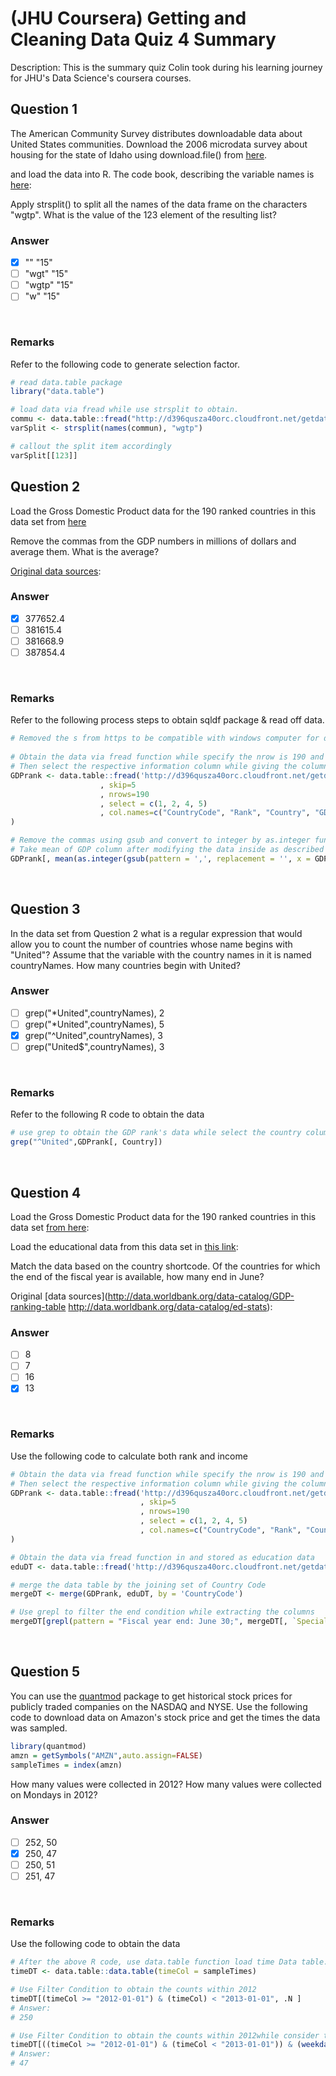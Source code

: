 # (JHU Coursera) Getting and Cleaning Data Quiz 4 Summary

Description: This is the summary quiz Colin took during his learning journey for JHU's Data Science's coursera courses.</br>

Question 1
----------
The American Community Survey distributes downloadable data about United States communities. Download the 2006 microdata survey about housing for the state of Idaho using download.file() from [here](https://d396qusza40orc.cloudfront.net/getdata%2Fdata%2Fss06hid.csv).</br>

and load the data into R. The code book, describing the variable names is [here](https://d396qusza40orc.cloudfront.net/getdata%2Fdata%2FPUMSDataDict06.pdf): </br>

Apply strsplit() to split all the names of the data frame on the characters "wgtp". What is the value of the 123 element of the resulting list? </br>

### Answer
- [x] "" "15"
- [ ] "wgt" "15"
- [ ] "wgtp" "15"
- [ ] "w" "15"
</br>

### Remarks
Refer to the following code to generate selection factor.</br>

```R
# read data.table package
library("data.table")

# load data via fread while use strsplit to obtain.
commu <- data.table::fread("http://d396qusza40orc.cloudfront.net/getdata%2Fdata%2Fss06hid.csv")
varSplit <- strsplit(names(commun), "wgtp")

# callout the split item accordingly
varSplit[[123]]
```

Question 2
----------
Load the Gross Domestic Product data for the 190 ranked countries in this data set from [here](https://d396qusza40orc.cloudfront.net/getdata%2Fdata%2FGDP.csv) </br>

Remove the commas from the GDP numbers in millions of dollars and average them. What is the average? </br>

[Original data sources](http://data.worldbank.org/data-catalog/GDP-ranking-table): </br>


### Answer
- [x] 377652.4
- [ ] 381615.4
- [ ] 381668.9
- [ ] 387854.4
</br>

### Remarks
Refer to the following process steps to obtain sqldf package & read off data.</br>

```R
# Removed the s from https to be compatible with windows computer for download.
 
# Obtain the data via fread function while specify the nrow is 190 and skip 1st 5 rows for data reading.
# Then select the respective information column while giving the column names via col.names
GDPrank <- data.table::fread('http://d396qusza40orc.cloudfront.net/getdata%2Fdata%2FGDP.csv'
                    , skip=5
                    , nrows=190
                    , select = c(1, 2, 4, 5)
                    , col.names=c("CountryCode", "Rank", "Country", "GDP")
)

# Remove the commas using gsub and convert to integer by as.integer function. 
# Take mean of GDP column after modifying the data inside as described above.
GDPrank[, mean(as.integer(gsub(pattern = ',', replacement = '', x = GDP )))]
```
</br>

Question 3
----------
In the data set from Question 2 what is a regular expression that would allow you to count the number of countries whose name begins with "United"? Assume that the variable with the country names in it is named countryNames. How many countries begin with United?  </br>

### Answer
- [ ] grep("*United",countryNames), 2
- [ ] grep("*United",countryNames), 5
- [x] grep("^United",countryNames), 3
- [ ] grep("United$",countryNames), 3
</br>

### Remarks
Refer to the following R code to obtain the data</br>

```R
# use grep to obtain the GDP rank's data while select the country column, and specify strings which starts with United (^ operator)
grep("^United",GDPrank[, Country])
```
</br>

Question 4
----------
Load the Gross Domestic Product data for the 190 ranked countries in this data set [from here](https://d396qusza40orc.cloudfront.net/getdata%2Fdata%2FGDP.csv): </br>

Load the educational data from this data set in [this link](https://d396qusza40orc.cloudfront.net/getdata%2Fdata%2FEDSTATS_Country.csv): </br>

Match the data based on the country shortcode. Of the countries for which the end of the fiscal year is available, how many end in June? </br>

Original [data sources](http://data.worldbank.org/data-catalog/GDP-ranking-table http://data.worldbank.org/data-catalog/ed-stats):  </br>

### Answer
- [ ] 8
- [ ] 7
- [ ] 16
- [x] 13
</br>

### Remarks
Use the following code to calculate both rank and income </br>
```R
# Obtain the data via fread function while specify the nrow is 190 and skip 1st 5 rows for data reading.
# Then select the respective information column while giving the column names via col.names
GDPrank <- data.table::fread('http://d396qusza40orc.cloudfront.net/getdata%2Fdata%2FGDP.csv'
                             , skip=5
                             , nrows=190
                             , select = c(1, 2, 4, 5)
                             , col.names=c("CountryCode", "Rank", "Country", "GDP")
)

# Obtain the data via fread function in and stored as education data
eduDT <- data.table::fread('http://d396qusza40orc.cloudfront.net/getdata%2Fdata%2FEDSTATS_Country.csv')

# merge the data table by the joining set of Country Code
mergeDT <- merge(GDPrank, eduDT, by = 'CountryCode')

# Use grepl to filter the end condition while extracting the columns
mergeDT[grepl(pattern = "Fiscal year end: June 30;", mergeDT[, `Special Notes`]), .N]
```
</br>

Question 5
----------
You can use the [quantmod](http://www.quantmod.com/) package to get historical stock prices for publicly traded companies on the NASDAQ and NYSE. Use the following code to download data on Amazon's stock price and get the times the data was sampled.</br>

```R
library(quantmod) 
amzn = getSymbols("AMZN",auto.assign=FALSE) 
sampleTimes = index(amzn)
```

How many values were collected in 2012? How many values were collected on Mondays in 2012? </br>

### Answer
- [ ] 252, 50
- [x] 250, 47
- [ ] 250, 51
- [ ] 251, 47
</br>

### Remarks
Use the following code to obtain the data </br>
```R
# After the above R code, use data.table function load time Data table.
timeDT <- data.table::data.table(timeCol = sampleTimes)

# Use Filter Condition to obtain the counts within 2012
timeDT[(timeCol >= "2012-01-01") & (timeCol) < "2013-01-01", .N ]
# Answer: 
# 250

# Use Filter Condition to obtain the counts within 2012while consider the weekdays as Monday in string filtering.
timeDT[((timeCol >= "2012-01-01") & (timeCol < "2013-01-01")) & (weekdays(timeCol) == "Monday"), .N ]
# Answer:
# 47
```
